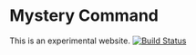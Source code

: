 # Mystery Command

This is an experimental website.
[![Build Status](https://travis-ci.org/mysterycommand/mysterycommand.github.io.png?branch=develop)](https://travis-ci.org/mysterycommand/mysterycommand.github.io)
